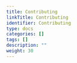 ```yaml
---
title: Contributing
linkTitle: Contributing
identifier: Contributing
type: docs
categories: []
tags: []
description: ""
weight: 30
---
```


